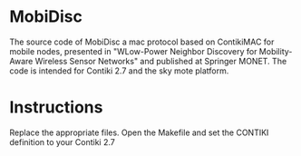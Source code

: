 # MobiDisc
The source code of MobiDisc a mac protocol based on ContikiMAC for mobile nodes, presented in "WLow-Power Neighbor Discovery for Mobility-Aware Wireless Sensor Networks" and published at Springer MONET. The code is intended for Contiki 2.7 and the sky mote platform. 

# Instructions
Replace the appropriate files. Open the Makefile and set the CONTIKI definition to your Contiki 2.7
